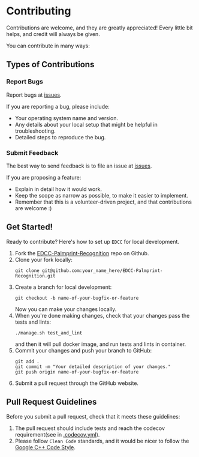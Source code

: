 # Contributing


Contributions are welcome, and they are greatly appreciated! Every little bit helps, and credit will always be given.

You can contribute in many ways:

## Types of Contributions

### Report Bugs

Report bugs at [issues](https://github.com/Leosocy/EDCC-Palmprint-Recognition/issues).

If you are reporting a bug, please include:

- Your operating system name and version.
- Any details about your local setup that might be helpful in troubleshooting.
- Detailed steps to reproduce the bug.

### Submit Feedback

The best way to send feedback is to file an issue at [issues](https://github.com/Leosocy/EDCC-Palmprint-Recognition/issues).

If you are proposing a feature:

- Explain in detail how it would work.
- Keep the scope as narrow as possible, to make it easier to implement.
- Remember that this is a volunteer-driven project, and that contributions are welcome :)

## Get Started!

Ready to contribute? Here's how to set up `EDCC` for local development.

1. Fork the [EDCC-Palmprint-Recognition](https://github.com/Leosocy/EDCC-Palmprint-Recognition) repo on Github.
1. Clone your fork locally:
    ```shell
    git clone git@github.com:your_name_here/EDCC-Palmprint-Recognition.git
    ```
1. Create a branch for local development:
    ```shell
    git checkout -b name-of-your-bugfix-or-feature
    ```
    Now you can make your changes locally.
1. When you're done making changes, check that your changes pass the tests and lints:
    ```
    ./manage.sh test_and_lint
    ```
    and then it will pull docker image, and run tests and lints in container.
1. Commit your changes and push your branch to GitHub:
    ```shell
    git add .
    git commit -m "Your detailed description of your changes."
    git push origin name-of-your-bugfix-or-feature
    ```
1. Submit a pull request through the GitHub website.

## Pull Request Guidelines

Before you submit a pull request, check that it meets these guidelines:

1. The pull request should include tests and reach the codecov requirement(see in [.codecov.yml](https://github.com/Leosocy/EDCC-Palmprint-Recognition/blob/master/.codecov.yml)).
1. Please follow `Clean Code` standards, and it would be nicer to follow the [Google C++ Code Style](https://leosocy.top/Google%20C++%20Code%20Style/).

